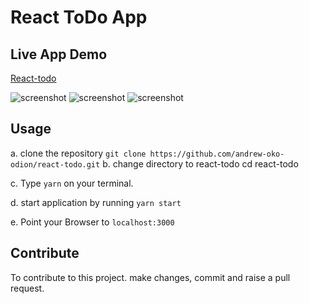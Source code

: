 
# React ToDo App

## Live App Demo

<a href="http://reactive-todo.herokuapp.com/" target="_blank">React-todo</a>

![screenshot](http://i.imgur.com/XhFWA8w.png)
![screenshot](http://i.imgur.com/lxy3Nyc.png)
![screenshot](http://i.imgur.com/PJAy5fL.png)

## Usage
a. clone the repository 
	` git clone https://github.com/andrew-oko-odion/react-todo.git `
b. change directory to react-todo
   cd react-todo

c. Type `yarn` on your terminal.

d. start application by running `yarn start` 
   
e. Point your Browser to `localhost:3000`

## Contribute 
 To contribute to this project. make changes, commit and raise a pull request. 

